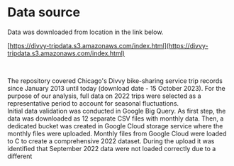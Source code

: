 <h1>Data source</h1>
Data was downloaded from location in the link below.<br>

[https://divvy-tripdata.s3.amazonaws.com/index.html](https://divvy-tripdata.s3.amazonaws.com/index.html)

<br>

The repository covered Chicago's Divvy bike-sharing service trip records since January 2013 until today (download date - 15 October 2023). For the purpose of our analysis, full data on 2022 trips were selected as a representative period to account for seasonal fluctuations.<br>
Initial data validation was conducted in Google Big Query. As first step, the data was downloaded as 12 separate CSV files with monthly data. Then, a dedicated bucket was created in Google Cloud storage service where the monthly files were uploaded. Monthly files from Google Cloud were loaded to C to create a comprehensive 2022 dataset. During the upload it was identified that September 2022 data were not loaded correctly due to a different 
